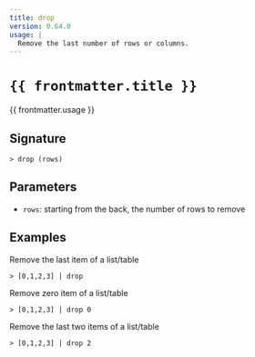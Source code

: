 ```yaml
---
title: drop
version: 0.64.0
usage: |
  Remove the last number of rows or columns.
---
```


<script>
  import { usePageFrontmatter } from '@vuepress/client';
  export default { computed: { frontmatter() { return usePageFrontmatter().value; } } }
</script>

# <code>{{ frontmatter.title }}</code>

<div style='white-space: pre-wrap;'>{{ frontmatter.usage }}</div>

## Signature

```> drop (rows)```

## Parameters

 -  `rows`: starting from the back, the number of rows to remove

## Examples

Remove the last item of a list/table
```shell
> [0,1,2,3] | drop
```

Remove zero item of a list/table
```shell
> [0,1,2,3] | drop 0
```

Remove the last two items of a list/table
```shell
> [0,1,2,3] | drop 2
```
